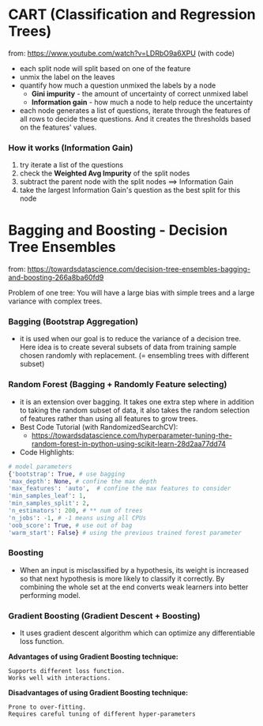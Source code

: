 CART (Classification and Regression Trees)
==========================================
from: https://www.youtube.com/watch?v=LDRbO9a6XPU (with code)
- each split node will split based on one of the feature 
- unmix the label on the leaves
- quantify how much a question unmixed the labels by a node
  - **Gini impurity** - the amount of uncertainty of correct unmixed label
  - **Information gain** - how much a node to help reduce the uncertainty
- each node generates a list of questions, iterate through the features of all rows to decide these questions. And it creates the thresholds based on the features' values.

### How it works (Information Gain)
1. try iterate a list of the questions
2. check the **Weighted Avg Impurity** of the split nodes
3. subtract the parent node with the split nodes ==> Information Gain
4. take the largest Information Gain's question as the best split for this node


Bagging and Boosting - Decision Tree Ensembles
============================================
from: https://towardsdatascience.com/decision-tree-ensembles-bagging-and-boosting-266a8ba60fd9

Problem of one tree: You will have a large bias with simple trees and a large variance with complex trees.

### Bagging (Bootstrap Aggregation)
- it is used when our goal is to reduce the variance of a decision tree. Here idea is to create several subsets of data from training sample chosen randomly with replacement. (= ensembling trees with different subset)

### Random Forest (Bagging + Randomly Feature selecting)
- it is an extension over bagging. It takes one extra step where in addition to taking the random subset of data, it also takes the random selection of features rather than using all features to grow trees.
- Best Code Tutorial (with RandomizedSearchCV):
  - https://towardsdatascience.com/hyperparameter-tuning-the-random-forest-in-python-using-scikit-learn-28d2aa77dd74
- Code Highlights:
```python
# model parameters
{'bootstrap': True, # use bagging
'max_depth': None, # confine the max depth
'max_features': 'auto',  # confine the max features to consider
'min_samples_leaf': 1,
'min_samples_split': 2,
'n_estimators': 200, # ** num of trees
'n_jobs': -1, # -1 means using all CPUs
'oob_score': True, # use out of bag
'warm_start': False} # using the previous trained forest parameter
```

### Boosting
- When an input is misclassified by a hypothesis, its weight is increased so that next hypothesis is more likely to classify it correctly. By combining the whole set at the end converts weak learners into better performing model.

### Gradient Boosting (Gradient Descent + Boosting)
- It uses gradient descent algorithm which can optimize any differentiable loss function.

**Advantages of using Gradient Boosting technique:**

    Supports different loss function.
    Works well with interactions.

**Disadvantages of using Gradient Boosting technique:**

    Prone to over-fitting.
    Requires careful tuning of different hyper-parameters
